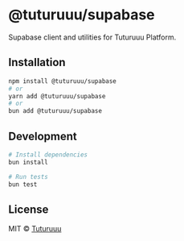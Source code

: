 # @tuturuuu/supabase

Supabase client and utilities for Tuturuuu Platform.

## Installation

```bash
npm install @tuturuuu/supabase
# or
yarn add @tuturuuu/supabase
# or
bun add @tuturuuu/supabase
```

## Development

```bash
# Install dependencies
bun install

# Run tests
bun test
```

## License

MIT © [Tuturuuu](https://github.com/tutur3u)
